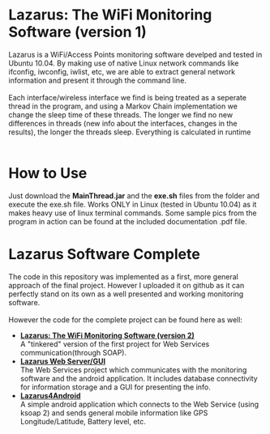 Lazarus: The WiFi Monitoring Software (version 1)
===================

Lazarus is a WiFi/Access Points monitoring software develped and tested in Ubuntu 10.04. By making use of native Linux network commands like ifconfig, iwconfig, iwlist, etc, we are able to extract general network information and present it through the command line.<br><br>
Each interface/wireless interface we find is being treated as a seperate thread in the program, and using a Markov Chain implementation we change the sleep time of these threads. The longer we find no new differences in threads (new info about the interfaces, changes in the results), the longer the threads sleep. Everything is calculated in runtime<br><br>

How to Use
===================
Just download the <b>MainThread.jar</b> and the <b>exe.sh</b> files from the folder and execute the exe.sh file. Works ONLY in Linux (tested in Ubuntu 10.04) as it makes heavy use of linux terminal commands. Some sample pics from the program in action can be found at the included documentation .pdf file.


Lazarus Software Complete
===================

The code in this repository was implemented as a first, more general approach of the final project. However I uploaded it on github as it can perfectly stand on its own as a well presented and working monitoring software.<br><br>
However the code for the complete project can be found here as well:<br>
<ul>

<li>  <a href="https://github.com/Lilykos/LazarusMonitoringV2"> <b>Lazarus: The WiFi Monitoring Software (version 2)</b> </a> <br>
A "tinkered" version of the first project for Web Services communication(through SOAP).
</li>
<li> <a href="https://github.com/Lilykos/LazarusWebService"> <b>Lazarus Web Server/GUI</b> </a> <br>
The Web Services project which communicates with the monitoring software and the android application. It includes database connectivity for information storage and a GUI for presenting the info.
</li>
<li> <a href="https://github.com/Lilykos/Lazarus4Android"> <b>Lazarus4Android</b> </a> <br>
A simple android application which connects to the Web Service (using ksoap 2) and sends general mobile information like GPS Longitude/Latitude, Battery level, etc.
</li>
</ul>

